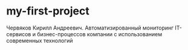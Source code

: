 # my-first-project
Червяков Кирилл Андреевич. Автоматизированный мониторинг IT-сервисов и бизнес-процессов компании с использованием современных технологий
